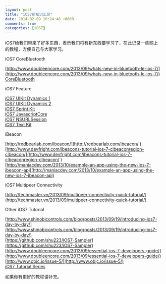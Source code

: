 ```yaml
---
layout: post
title: "iOS7新知识汇总"
date: 2014-02-09 10:24:48 +0800
comments: true
categories: [iOS7]
---
```



iOS7给我们带来了好多东西，表示我们将有新东西要学习了，在此记录一些网上的教程，方便自己与大家学习。

iOS7 CoreBluetooth

[http://www.doubleencore.com/2013/09/whats-new-in-bluetooth-le-ios-7/](http://www.doubleencore.com/2013/09/whats-new-in-bluetooth-le-ios-7/)<br>
[CoreBluetooth](https://developer.apple.com/library/ios/documentation/NetworkingInternetWeb/Conceptual/CoreBluetooth_concepts/AboutCoreBluetooth/Introduction.html)

iOS7 Feature

[iOS7 UIKit Dynamics 1](http://blog.bignerdranch.com/3899-uikit-dynamics-and-ios-7-building-uikit-pong/) <br>
[iOS7 UIKit Dynamics 2](http://www.raywenderlich.com/50197/uikit-dynamics-tutorial)<br>
[iOS7 Sprint Kit](http://www.raywenderlich.com/42699/spritekit-tutorial-for-beginners) <br>
[iOS7 JavascriptCore](http://blog.bignerdranch.com/3784-javascriptcore-and-ios-7/)<br>
[iOS7 NSURLSession](http://www.raywenderlich.com/51127/nsurlsession-tutorial)<br>
[iOS7 Text Kit](http://www.raywenderlich.com/50151/text-kit-tutorial)

iBeacon

[http://redbearlab.com/ibeacon/](http://redbearlab.com/ibeacon/ ) <br>
[http://www.devfright.com/ibeacons-tutorial-ios-7-clbeaconregion-clbeacon/](http://www.devfright.com/ibeacons-tutorial-ios-7-clbeaconregion-clbeacon/ ) <br>
[http://maniacdev.com/2013/10/example-an-app-using-the-new-ios-7-ibeacon-api](http://maniacdev.com/2013/10/example-an-app-using-the-new-ios-7-ibeacon-api)

iOS7 Multipeer Connectivity

[http://techmaster.vn/2013/09/multipeer-connectivity-quick-tutorial/](http://techmaster.vn/2013/09/multipeer-connectivity-quick-tutorial/)

Other iOS7 Tutorial

[http://www.shinobicontrols.com/blog/posts/2013/09/19/introducing-ios7-day-by-day/](http://www.shinobicontrols.com/blog/posts/2013/09/19/introducing-ios7-day-by-day/)<br>
[https://github.com/shu223/iOS7-Sampler](https://github.com/shu223/iOS7-Sampler)<br>
[http://www.doubleencore.com/2013/09/essential-ios-7-developers-guide/](http://www.doubleencore.com/2013/09/essential-ios-7-developers-guide/)<br>
[http://www.objc.io/issue-5/](http://www.objc.io/issue-5/)<br>
[iOS7 Tutorial Series](http://www.captechconsulting.com/blog-tags/ios)

如果你有更好的教程请补充。